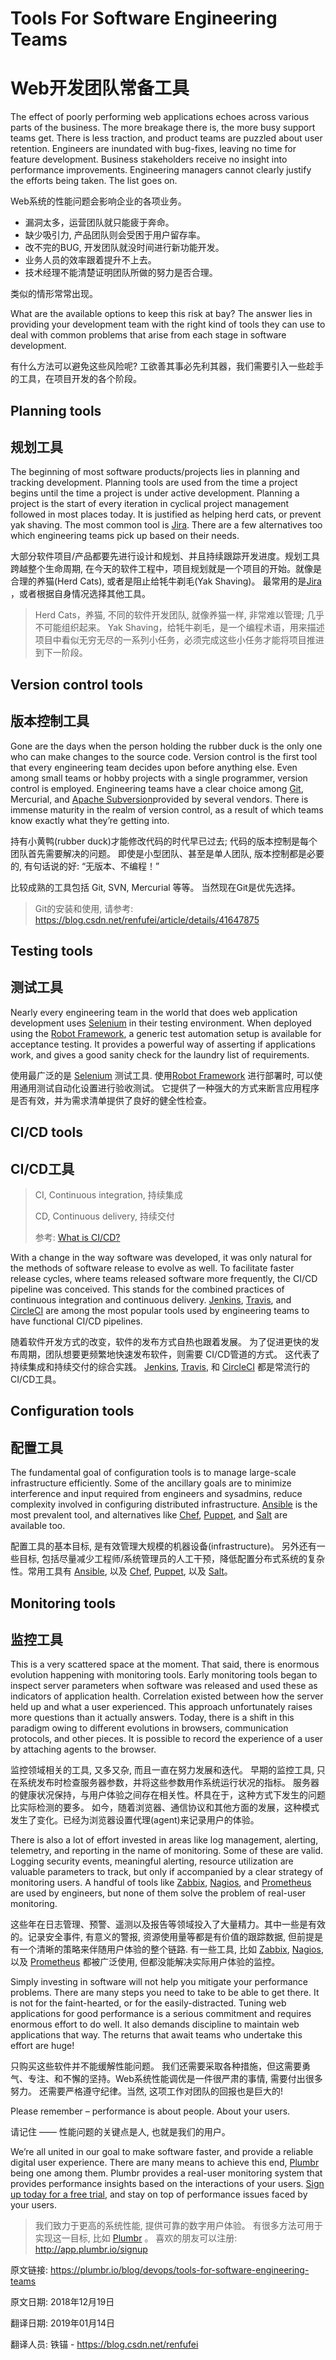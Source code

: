 # Tools For Software Engineering Teams

# Web开发团队常备工具

The effect of poorly performing web applications echoes across various parts of the business. The more breakage there is, the more busy support teams get. There is less traction, and product teams are puzzled about user retention. Engineers are inundated with bug-fixes, leaving no time for feature development. Business stakeholders receive no insight into performance improvements. Engineering managers cannot clearly justify the efforts being taken. The list goes on. 


Web系统的性能问题会影响企业的各项业务。 

- 漏洞太多，运营团队就只能疲于奔命。 
- 缺少吸引力, 产品团队则会受困于用户留存率。
- 改不完的BUG, 开发团队就没时间进行新功能开发。
- 业务人员的效率跟着提升不上去。
- 技术经理不能清楚证明团队所做的努力是否合理。

类似的情形常常出现。

What are the available options to keep this risk at bay? The answer lies in providing your development team with the right kind of tools they can use to deal with common problems that arise from each stage in software development.

有什么方法可以避免这些风险呢? 工欲善其事必先利其器，我们需要引入一些趁手的工具，在项目开发的各个阶段。

## Planning tools

## 规划工具

The beginning of most software products/projects lies in planning and tracking development. Planning tools are used from the time a project begins until the time a project is under active development. Planning a project is the start of every iteration in cyclical project management followed in most places today. It is justified as helping herd cats, or prevent yak shaving. The most common tool is [Jira](https://www.atlassian.com/software/jira). There are a few alternatives too which engineering teams pick up based on their needs. 


大部分软件项目/产品都要先进行设计和规划、并且持续跟踪开发进度。规划工具跨越整个生命周期, 在今天的软件工程中，项目规划就是一个项目的开始。就像是合理的养猫(Herd Cats), 或者是阻止给牦牛剃毛(Yak Shaving)。 最常用的是[Jira](https://www.atlassian.com/software/jira) ，或者根据自身情况选择其他工具。

> Herd Cats，养猫, 不同的软件开发团队, 就像养猫一样, 非常难以管理; 几乎不可能组织起来。
> Yak Shaving，给牦牛剃毛，是一个编程术语，用来描述项目中看似无穷无尽的一系列小任务，必须完成这些小任务才能将项目推进到下一阶段。

## Version control tools

## 版本控制工具

Gone are the days when the person holding the rubber duck is the only one who can make changes to the source code. Version control is the first tool that every engineering team decides upon before anything else. Even among small teams or hobby projects with a single programmer, version control is employed. Engineering teams have a clear choice among [Git](https://git-scm.com/), Mercurial, and [Apache Subversion](https://subversion.apache.org/)provided by several vendors. There is immense maturity in the realm of version control, as a result of which teams know exactly what they’re getting into.

持有小黄鸭(rubber duck)才能修改代码的时代早已过去; 代码的版本控制是每个团队首先需要解决的问题。 即使是小型团队、甚至是单人团队, 版本控制都是必要的, 有句话说的好: “无版本、不编程！” 

比较成熟的工具包括 Git, SVN, Mercurial 等等。 当然现在Git是优先选择。

> Git的安装和使用, 请参考: <https://blog.csdn.net/renfufei/article/details/41647875>


## Testing tools

## 测试工具

Nearly every engineering team in the world that does web application development uses [Selenium](https://www.seleniumhq.org/) in their testing environment. When deployed using the [Robot Framework](http://robotframework.org/), a generic test automation setup is available for acceptance testing. It provides a powerful way of asserting if applications work, and gives a good sanity check for the laundry list of requirements. 


使用最广泛的是 [Selenium](https://www.seleniumhq.org/) 测试工具. 使用[Robot Framework](http://robotframework.org/) 进行部署时, 可以使用通用测试自动化设置进行验收测试。 它提供了一种强大的方式来断言应用程序是否有效，并为需求清单提供了良好的健全性检查。

## CI/CD tools

## CI/CD工具

> CI, Continuous integration, 持续集成
>
> CD, Continuous delivery, 持续交付
>
> 参考: [What is CI/CD?](https://www.infoworld.com/article/3271126/ci-cd/what-is-cicd-continuous-integration-and-continuous-delivery-explained.html) 

With a change in the way software was developed, it was only natural for the methods of software release to evolve as well. To facilitate faster release cycles, where teams released software more frequently, the CI/CD pipeline was conceived. This stands for the combined practices of continuous integration and continuous delivery. [Jenkins](https://jenkins.io/), [Travis](https://travis-ci.org/), and [CircleCI](https://circleci.com/) are among the most popular tools used by engineering teams to have functional CI/CD pipelines.

随着软件开发方式的改变，软件的发布方式自热也跟着发展。 为了促进更快的发布周期，团队想要更频繁地快速发布软件，则需要 CI/CD管道的方式。 这代表了持续集成和持续交付的综合实践。 [Jenkins](https://jenkins.io/), [Travis](https://travis-ci.org/), 和 [CircleCI](https://circleci.com/) 都是常流行的CI/CD工具。

## Configuration tools

## 配置工具

The fundamental goal of configuration tools is to manage large-scale infrastructure efficiently. Some of the ancillary goals are to minimize interference and input required from engineers and sysadmins, reduce complexity involved in configuring distributed infrastructure. [Ansible](https://www.ansible.com/) is the most prevalent tool, and alternatives like [Chef](https://www.chef.io/chef/), [Puppet](https://puppet.com/), and [Salt](https://www.saltstack.com/) are available too.

配置工具的基本目标, 是有效管理大规模的机器设备(infrastructure)。 另外还有一些目标, 包括尽量减少工程师/系统管理员的人工干预，降低配置分布式系统的复杂性。常用工具有 [Ansible](https://www.ansible.com/), 以及 [Chef](https://www.chef.io/chef/), [Puppet](https://puppet.com/), 以及 [Salt](https://www.saltstack.com/)。

## Monitoring tools

## 监控工具

This is a very scattered space at the moment. That said, there is enormous evolution happening with monitoring tools. Early monitoring tools began to inspect server parameters when software was released and used these as indicators of application health. Correlation existed between how the server held up and what a user experienced. This approach unfortunately raises more questions than it actually answers. Today, there is a shift in this paradigm owing to different evolutions in browsers, communication protocols, and other pieces. It is possible to record the experience of a user by attaching agents to the browser. 


监控领域相关的工具, 又多又杂, 而且一直在努力发展和迭代。
早期的监控工具, 只在系统发布时检查服务器参数，并将这些参数用作系统运行状况的指标。
服务器的健康状况保持，与用户体验之间存在相关性。杯具在于，这种方式下发生的问题比实际检测的要多。 
如今，随着浏览器、通信协议和其他方面的发展，这种模式发生了变化。已经为浏览器设置代理(agent)来记录用户的体验。

There is also a lot of effort invested in areas like log management, alerting, telemetry, and reporting in the name of monitoring. Some of these are valid. Logging security events, meaningful alerting, resource utilization are valuable parameters to track, but only if accompanied by a clear strategy of monitoring users. A handful of tools like [Zabbix](https://www.zabbix.com/), [Nagios](https://www.nagios.org/), and [Prometheus](https://prometheus.io/) are used by engineers, but none of them solve the problem of real-user monitoring.


这些年在日志管理、预警、遥测以及报告等领域投入了大量精力。其中一些是有效的。记录安全事件, 有意义的警报, 资源使用量等都是有价值的跟踪数据, 但前提是有一个清晰的策略来伴随用户体验的整个链路. 有一些工具, 比如 [Zabbix](https://www.zabbix.com/), [Nagios](https://www.nagios.org/), 以及 [Prometheus](https://prometheus.io/) 都被广泛使用, 但都没能解决实际用户体验的监控。

Simply investing in software will not help you mitigate your performance problems. There are many steps you need to take to be able to get there. It is not for the faint-hearted, or for the easily-distracted. Tuning web applications for good performance is a serious commitment and requires enormous effort to do well. It also demands discipline to maintain web applications that way. The returns that await teams who undertake this effort are huge!


只购买这些软件并不能缓解性能问题。 我们还需要采取各种措施，但这需要勇气、专注、和不懈的坚持。Web系统性能调优是一件很严肃的事情, 需要付出很多努力。 还需要严格遵守纪律。当然, 这项工作对团队的回报也是巨大的!

Please remember – performance is about people. About your users.

请记住 —— 性能问题的关键点是人, 也就是我们的用户。

We’re all united in our goal to make software faster, and provide a reliable digital user experience. There are many means to achieve this end, [Plumbr](https://www.plumbr.io/) being one among them. Plumbr provides a real-user monitoring system that provides performance insights based on the interactions of your users. [Sign up today for a free trial](http://app.plumbr.io/signup), and stay on top of performance issues faced by your users.


> 我们致力于更高的系统性能, 提供可靠的数字用户体验。 有很多方法可用于实现这一目标, 比如 [Plumbr](https://www.plumbr.io/) 。 喜欢的朋友可以注册: <http://app.plumbr.io/signup>


原文链接: <https://plumbr.io/blog/devops/tools-for-software-engineering-teams>

原文日期: 2018年12月19日

翻译日期: 2019年01月14日

翻译人员: 铁锚 - <https://blog.csdn.net/renfufei>


